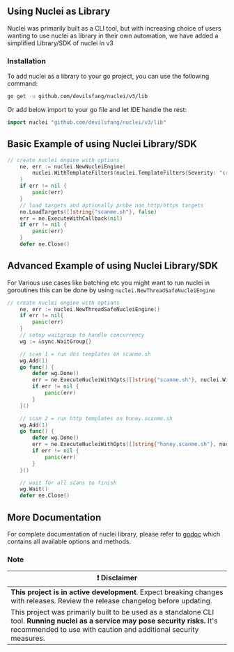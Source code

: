 ## Using Nuclei as Library

Nuclei was primarily built as a CLI tool, but with increasing choice of users wanting to use nuclei as library in their own automation, we have added a simplified Library/SDK of nuclei in v3

### Installation

To add nuclei as a library to your go project, you can use the following command:

```bash
go get -u github.com/devilsfang/nuclei/v3/lib
```

Or add below import to your go file and let IDE handle the rest:

```go
import nuclei "github.com/devilsfang/nuclei/v3/lib"
```

## Basic Example of using Nuclei Library/SDK

```go
// create nuclei engine with options
	ne, err := nuclei.NewNucleiEngine(
		nuclei.WithTemplateFilters(nuclei.TemplateFilters{Severity: "critical"}), // run critical severity templates only
	)
	if err != nil {
		panic(err)
	}
	// load targets and optionally probe non http/https targets
	ne.LoadTargets([]string{"scanme.sh"}, false)
	err = ne.ExecuteWithCallback(nil)
	if err != nil {
		panic(err)
	}
	defer ne.Close()
```

## Advanced Example of using Nuclei Library/SDK

For Various use cases like batching etc you might want to run nuclei in goroutines this can be done by using `nuclei.NewThreadSafeNucleiEngine`

```go
// create nuclei engine with options
	ne, err := nuclei.NewThreadSafeNucleiEngine()
	if err != nil{
        panic(err)
    }
	// setup waitgroup to handle concurrency
	wg := &sync.WaitGroup{}

	// scan 1 = run dns templates on scanme.sh
	wg.Add(1)
	go func() {
		defer wg.Done()
		err = ne.ExecuteNucleiWithOpts([]string{"scanme.sh"}, nuclei.WithTemplateFilters(nuclei.TemplateFilters{ProtocolTypes: "http"}))
		if err != nil {
            panic(err)
        }
	}()

	// scan 2 = run http templates on honey.scanme.sh
	wg.Add(1)
	go func() {
		defer wg.Done()
		err = ne.ExecuteNucleiWithOpts([]string{"honey.scanme.sh"}, nuclei.WithTemplateFilters(nuclei.TemplateFilters{ProtocolTypes: "dns"}))
		if err != nil {
            panic(err)
        }
	}()

	// wait for all scans to finish
	wg.Wait()
	defer ne.Close()
```

## More Documentation

For complete documentation of nuclei library, please refer to [godoc](https://pkg.go.dev/github.com/devilsfang/nuclei/v3/lib) which contains all available options and methods.



### Note

| :exclamation:  **Disclaimer**  |
|---------------------------------|
| **This project is in active development**. Expect breaking changes with releases. Review the release changelog before updating. |
| This project was primarily built to be used as a standalone CLI tool. **Running nuclei as a service may pose security risks.** It's recommended to use with caution and additional security measures. |